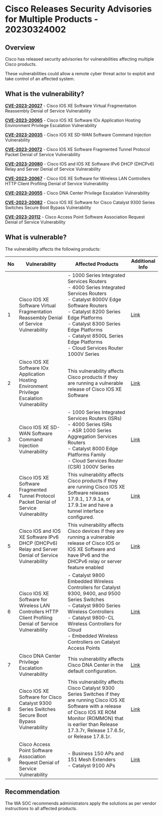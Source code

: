 # Cisco Releases Security Advisories for Multiple Products - 20230324002

## Overview
Cisco has released security advisories for vulnerabilities affecting multiple Cisco products.

These vulnerabilities could allow a remote cyber threat actor to exploit and take control of an affected system.

## What is the vulnerability?
[**CVE-2023-20027**](https://cve.mitre.org/cgi-bin/cvename.cgi?name=CVE-2023-20027) - Cisco IOS XE Software Virtual Fragmentation Reassembly Denial of Service Vulnerability

[**CVE-2023-20065**](https://cve.mitre.org/cgi-bin/cvename.cgi?name=CVE-2023-20065) - Cisco IOS XE Software IOx Application Hosting Environment Privilege Escalation Vulnerability

[**CVE-2023-20035**](https://cve.mitre.org/cgi-bin/cvename.cgi?name=CVE-2023-20035) - Cisco IOS XE SD-WAN Software Command Injection Vulnerability

[**CVE-2023-20072**](https://cve.mitre.org/cgi-bin/cvename.cgi?name=CVE-2023-20072) - Cisco IOS XE Software Fragmented Tunnel Protocol Packet Denial of Service Vulnerability

[**CVE-2023-20080**](https://cve.mitre.org/cgi-bin/cvename.cgi?name=CVE-2023-20080) - Cisco IOS and IOS XE Software IPv6 DHCP (DHCPv6) Relay and Server Denial of Service Vulnerability

[**CVE-2023-20067**](https://cve.mitre.org/cgi-bin/cvename.cgi?name=CVE-2023-20067) - Cisco IOS XE Software for Wireless LAN Controllers HTTP Client Profiling Denial of Service Vulnerability

[**CVE-2023-20055**](https://cve.mitre.org/cgi-bin/cvename.cgi?name=CVE-2023-20055) - Cisco DNA Center Privilege Escalation Vulnerability

[**CVE-2023-20082**](https://cve.mitre.org/cgi-bin/cvename.cgi?name=CVE-2023-20082) - Cisco IOS XE Software for Cisco Catalyst 9300 Series Switches Secure Boot Bypass Vulnerability

[**CVE-2023-20112**](https://cve.mitre.org/cgi-bin/cvename.cgi?name=CVE-2023-20112) - Cisco Access Point Software Association Request Denial of Service Vulnerability

## What is vulnerable? 
The vulnerability affects the following products:

| No 	| Vulnerability                                             | Affected Products                                                     | Additional Info                                               |
|----	|--------------------------------------------------------	|-------------------------------------------------------------------	|--------------------------------------------------------------	|
| 1  	| Cisco IOS XE Software Virtual Fragmentation Reassembly Denial of Service Vulnerability                   	| - 1000 Series Integrated Services Routers<br>- 4000 Series Integrated Services Routers<br>- Catalyst 8000V Edge Software Routers<br>- Catalyst 8200 Series Edge Platforms<br>- Catalyst 8300 Series Edge Platforms<br>- Catalyst 8500L Series Edge Platforms<br>- Cloud Services Router 1000V Series 	| [Link](https://sec.cloudapps.cisco.com/security/center/content/CiscoSecurityAdvisory/cisco-sa-ipv4-vfr-dos-CXxtFacb)      	|
| 2  	| Cisco IOS XE Software IOx Application Hosting Environment Privilege Escalation Vulnerability             	| This vulnerability affects Cisco products if they are running a vulnerable release of Cisco IOS XE Software                                                                                                                                                                                          	| [Link](https://sec.cloudapps.cisco.com/security/center/content/CiscoSecurityAdvisory/cisco-sa-iox-priv-escalate-Xg8zkyPk) 	|
| 3  	| Cisco IOS XE SD-WAN Software Command Injection Vulnerability                                             	| - 1000 Series Integrated Services Routers (ISRs)<br>- 4000 Series ISRs<br>- ASR 1000 Series Aggregation Services Routers<br>- Catalyst 8000 Edge Platforms Family<br>- Cloud Services Router (CSR) 1000V Series                                                                                      	| [Link](https://sec.cloudapps.cisco.com/security/center/content/CiscoSecurityAdvisory/cisco-sa-ios-xe-sdwan-VQAhEjYw)      	|
| 4  	| Cisco IOS XE Software Fragmented Tunnel Protocol Packet Denial of Service Vulnerability                  	| This vulnerability affects Cisco products if they are running Cisco IOS XE Software releases 17.9.1, 17.9.1a, or 17.9.1w and have a tunnel interface configured.                                                                                                                                     	| [Link](https://sec.cloudapps.cisco.com/security/center/content/CiscoSecurityAdvisory/cisco-sa-ios-gre-crash-p6nE5Sq5)     	|
| 5  	| Cisco IOS and IOS XE Software IPv6 DHCP (DHCPv6) Relay and Server Denial of Service Vulnerability        	| This vulnerability affects Cisco devices if they are running a vulnerable release of Cisco IOS or IOS XE Software and have IPv6 and the DHCPv6 relay or server feature enabled                                                                                                                       	| [Link](https://sec.cloudapps.cisco.com/security/center/content/CiscoSecurityAdvisory/cisco-sa-ios-dhcpv6-dos-44cMvdDK)    	|
| 6  	| Cisco IOS XE Software for Wireless LAN Controllers HTTP Client Profiling Denial of Service Vulnerability 	| - Catalyst 9800 Embedded Wireless Controllers for Catalyst 9300, 9400, and 9500 Series Switches<br>- Catalyst 9800 Series Wireless Controllers<br>- Catalyst 9800-CL Wireless Controllers for Cloud<br>- Embedded Wireless Controllers on Catalyst Access Points                                     	| [Link](https://sec.cloudapps.cisco.com/security/center/content/CiscoSecurityAdvisory/cisco-sa-ewlc-dos-wFujBHKw)          	|
| 7  	| Cisco DNA Center Privilege Escalation Vulnerability                                                      	| This vulnerability affects Cisco DNA Center in the default configuration.                                                                                                                                                                                                                            	| [Link](https://sec.cloudapps.cisco.com/security/center/content/CiscoSecurityAdvisory/cisco-sa-dnac-privesc-QFXe74RS)      	|
| 8  	| Cisco IOS XE Software for Cisco Catalyst 9300 Series Switches Secure Boot Bypass Vulnerability           	| This vulnerability affects Cisco Catalyst 9300 Series Switches if they are running Cisco IOS XE Software with a release of Cisco IOS XE ROM Monitor (ROMMON) that is earlier than Release 17.3.7r, Release 17.6.5r, or Release 17.8.1r.                                                              	| [Link](https://sec.cloudapps.cisco.com/security/center/content/CiscoSecurityAdvisory/cisco-sa-c9300-spi-ace-yejYgnNQ)     	|
| 9  	| Cisco Access Point Software Association Request Denial of Service Vulnerability                          	| - Business 150 APs and 151 Mesh Extenders<br>- Catalyst 9100 APs                                                                                                                                                                                                                                     	| [Link](https://sec.cloudapps.cisco.com/security/center/content/CiscoSecurityAdvisory/cisco-sa-ap-assoc-dos-D2SunWK2)      	|


## Recommendation
The WA SOC recommends administrators apply the solutions as per vendor instructions to all affected products.
